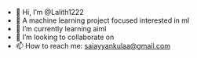 - 👋 Hi, I’m @Lalith1222
- 👀 A machine learning project focused 
 interested in ml
- 🌱 I’m currently learning aiml
- 💞️ I’m looking to collaborate on
- 📫 How to reach me: saiayyankulaa@gmail.com 


<!---
Lalith1222/Lalith1222 is a ✨ special ✨ repository because its `README.md` (this file) appears on your GitHub profile.
You can click the Preview link to take a look at your changes.
--->
